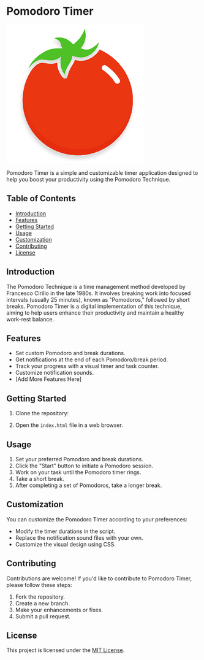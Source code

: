 # Pomodoro Timer

![Pomodoro Timer](https://github.com/islamoomostafa/PomodoroTimer/blob/main/backgroung.png?)

Pomodoro Timer is a simple and customizable timer application designed to help you boost your productivity using the Pomodoro Technique.

## Table of Contents

- [Introduction](#introduction)
- [Features](#features)
- [Getting Started](#getting-started)
- [Usage](#usage)
- [Customization](#customization)
- [Contributing](#contributing)
- [License](#license)

## Introduction

The Pomodoro Technique is a time management method developed by Francesco Cirillo in the late 1980s. It involves breaking work into focused intervals (usually 25 minutes), known as "Pomodoros," followed by short breaks. Pomodoro Timer is a digital implementation of this technique, aiming to help users enhance their productivity and maintain a healthy work-rest balance.

## Features

- Set custom Pomodoro and break durations.
- Get notifications at the end of each Pomodoro/break period.
- Track your progress with a visual timer and task counter.
- Customize notification sounds.
- [Add More Features Here]

## Getting Started

1. Clone the repository:

2. Open the `index.html` file in a web browser.

## Usage

1. Set your preferred Pomodoro and break durations.
2. Click the "Start" button to initiate a Pomodoro session.
3. Work on your task until the Pomodoro timer rings.
4. Take a short break.
5. After completing a set of Pomodoros, take a longer break.

## Customization

You can customize the Pomodoro Timer according to your preferences:

- Modify the timer durations in the script.
- Replace the notification sound files with your own.
- Customize the visual design using CSS.

## Contributing

Contributions are welcome! If you'd like to contribute to Pomodoro Timer, please follow these steps:

1. Fork the repository.
2. Create a new branch.
3. Make your enhancements or fixes.
4. Submit a pull request.

## License

This project is licensed under the [MIT License](https://opensource.org/licenses/MIT).
